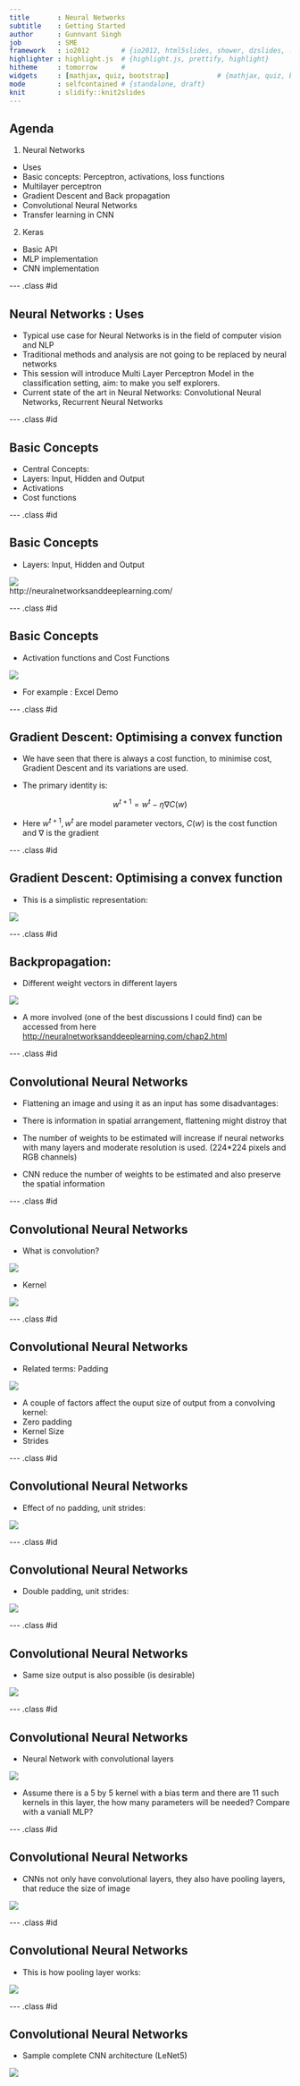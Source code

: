 ```yaml
---
title       : Neural Networks
subtitle    : Getting Started 
author      : Gunnvant Singh
job         : SME
framework   : io2012        # {io2012, html5slides, shower, dzslides, ...}
highlighter : highlight.js  # {highlight.js, prettify, highlight}
hitheme     : tomorrow      # 
widgets     : [mathjax, quiz, bootstrap]            # {mathjax, quiz, bootstrap}
mode        : selfcontained # {standalone, draft}
knit        : slidify::knit2slides
---
```


## Agenda

1. Neural Networks
 * Uses
 * Basic concepts: Perceptron, activations, loss functions
 * Multilayer perceptron
 * Gradient Descent and Back propagation
 * Convolutional Neural Networks
 * Transfer learning in CNN

2. Keras
 * Basic API
 * MLP implementation
 * CNN implementation

--- .class #id 

## Neural Networks : Uses

* Typical use case for Neural Networks is in the field of computer vision and NLP
* Traditional methods and analysis are not going to be replaced by neural networks
* This session will introduce Multi Layer Perceptron Model in the classification setting, aim: to make you self explorers.
* Current state of the art in Neural Networks: Convolutional Neural Networks, Recurrent Neural Networks


--- .class #id


## Basic Concepts

* Central Concepts:
 * Layers: Input, Hidden and Output
 * Activations
 * Cost functions

 

--- .class #id

## Basic Concepts 

* Layers: Input, Hidden and Output

<img src='mlp1.png'>

<footer style='size:0.1px;' > http://neuralnetworksanddeeplearning.com/</footer>


--- .class #id

## Basic Concepts

* Activation functions and Cost Functions

<img src = 'mlp2.png'>

* For example : Excel Demo


--- .class #id

## Gradient Descent: Optimising a convex function

* We have seen that there is always a cost function, to minimise cost, Gradient Descent and its variations are used.

* The primary identity is:
 
 $$w^{t+1}=w^{t}-\eta \nabla C(w)$$ 
* Here $w^{t+1}, w^{t}$ are model parameter vectors, $C(w)$ is the cost function and $\nabla$ is the gradient


--- .class #id
 

## Gradient Descent: Optimising a convex function

* This is a simplistic representation:

<img src= 'gd.png'>


--- .class #id

## Backpropagation:

* Different weight vectors in different layers

<img src='backprop.gif'>

* A more involved (one of the best discussions I could find) can be accessed from here http://neuralnetworksanddeeplearning.com/chap2.html


--- .class #id


## Convolutional Neural Networks

* Flattening an image and using it as an input has some disadvantages:
 * There is information in spatial arrangement, flattening might distroy that
 * The number of weights to be estimated will increase if neural networks with many layers and moderate resolution is used. (224*224 pixels and RGB channels)

* CNN reduce the number of weights to be estimated and also preserve the spatial information


--- .class #id

## Convolutional Neural  Networks

* What is convolution?

<img src='conv1.gif'>

* Kernel

<img src='kernel.png'>


--- .class #id

## Convolutional Neural Networks

* Related terms: Padding

<img src='conv2.gif'>

* A couple of factors affect the ouput size of output from a convolving kernel:
 * Zero padding
 * Kernel Size
 * Strides
 

--- .class #id

## Convolutional Neural Networks

* Effect of no padding, unit strides:

<img src='conv3.gif'>



--- .class #id

## Convolutional Neural Networks
* Double padding, unit strides:

<img src='conv4.gif'>


--- .class #id

## Convolutional Neural Networks

* Same size output is also possible (is desirable)

<img src='conv5.gif'>


--- .class #id

## Convolutional Neural Networks

* Neural Network with convolutional layers

<img src='depthcol.jpeg'>

* Assume there is a 5 by 5 kernel with a bias term and there are 11 such kernels in this layer, the how many parameters will be needed? Compare with a vaniall MLP?


--- .class #id

## Convolutional Neural Networks

* CNNs not only have convolutional layers, they also have pooling layers, that reduce the size of image

<img src='pool.jpeg'>



--- .class #id

## Convolutional Neural Networks
* This is how pooling layer works:

<img src='maxpool.jpeg'>


--- .class #id

## Convolutional Neural Networks

* Sample complete CNN architecture (LeNet5)

<img src='lenet5.png'>

